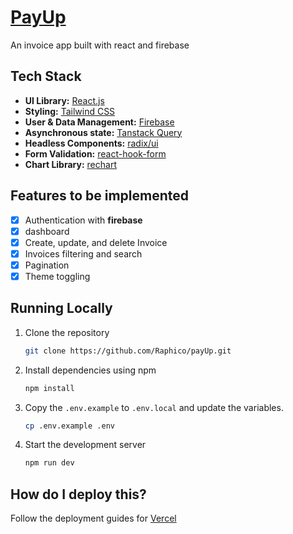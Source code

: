 # [PayUp](https://pay-up-roan.vercel.app)

An invoice app built with react and firebase

## Tech Stack

- **UI Library:** [React.js](https://react.dev)
- **Styling:** [Tailwind CSS](https://tailwindcss.com)
- **User & Data Management:** [Firebase](https://firebase.google.com)
- **Asynchronous state:** [Tanstack Query](https://tanstack.com/query/v5)
- **Headless Components:** [radix/ui](https://radix-ui.com/)
- **Form Validation:** [react-hook-form](https://react-hook-form.com/)
- **Chart Library:** [rechart](https://recharts.org/)

## Features to be implemented

- [x] Authentication with **firebase**
- [x] dashboard
- [x] Create, update, and delete Invoice
- [x] Invoices filtering and search
- [x] Pagination
- [x] Theme toggling

## Running Locally

1. Clone the repository

   ```bash
   git clone https://github.com/Raphico/payUp.git
   ```

2. Install dependencies using npm

   ```bash
   npm install
   ```

3. Copy the `.env.example` to `.env.local` and update the variables.

   ```bash
   cp .env.example .env
   ```

4. Start the development server

   ```bash
   npm run dev
   ```

## How do I deploy this?

Follow the deployment guides for [Vercel](https://create.t3.gg/en/deployment/vercel)
